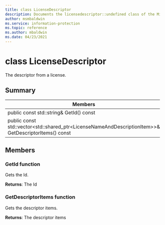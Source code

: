```yaml
---
title: class LicenseDescriptor 
description: Documents the licensedescriptor::undefined class of the Microsoft Information Protection (MIP) SDK.
author: msmbaldwin
ms.service: information-protection
ms.topic: reference
ms.author: mbaldwin
ms.date: 04/23/2021
---
```


# class LicenseDescriptor 
The descriptor from a license.
  
## Summary
 Members                        | Descriptions                                
--------------------------------|---------------------------------------------
public const std::string& GetId() const  |  Gets the Id.
public const std::vector\<std::shared_ptr\<LicenseNameAndDescriptionItem\>\>& GetDescriptorItems() const  |  Gets the descriptor items.
  
## Members
  
### GetId function
Gets the Id.

  
**Returns**: The Id
  
### GetDescriptorItems function
Gets the descriptor items.

  
**Returns**: The descriptor items